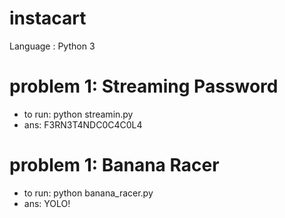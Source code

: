# instacart

Language : Python 3

# problem 1: Streaming Password
  * to run: python streamin.py
  * ans: F3RN3T4NDC0C4C0L4


# problem 1: Banana Racer
  * to run: python banana_racer.py
  * ans: YOLO!
